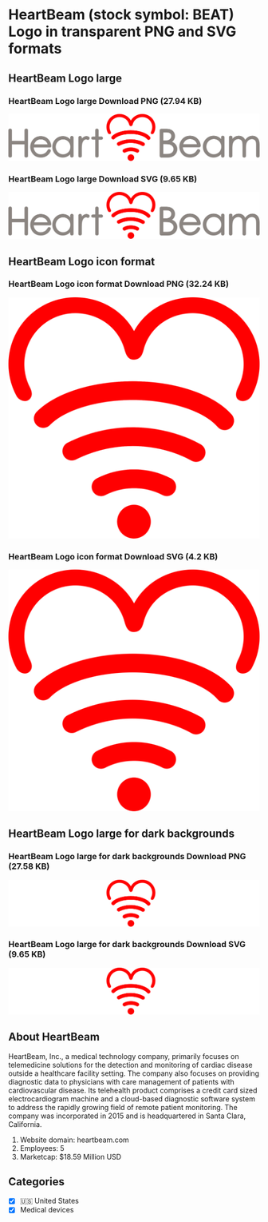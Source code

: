 # HeartBeam (stock symbol: BEAT) Logo in transparent PNG and SVG formats

## HeartBeam Logo large

### HeartBeam Logo large Download PNG (27.94 KB)

![HeartBeam Logo large Download PNG (27.94 KB)](/img/orig/BEAT_BIG-79923936.png)

### HeartBeam Logo large Download SVG (9.65 KB)

![HeartBeam Logo large Download SVG (9.65 KB)](/img/orig/BEAT_BIG-3e158784.svg)

## HeartBeam Logo icon format

### HeartBeam Logo icon format Download PNG (32.24 KB)

![HeartBeam Logo icon format Download PNG (32.24 KB)](/img/orig/BEAT-184c1406.png)

### HeartBeam Logo icon format Download SVG (4.2 KB)

![HeartBeam Logo icon format Download SVG (4.2 KB)](/img/orig/BEAT-6916100f.svg)

## HeartBeam Logo large for dark backgrounds

### HeartBeam Logo large for dark backgrounds Download PNG (27.58 KB)

![HeartBeam Logo large for dark backgrounds Download PNG (27.58 KB)](/img/orig/BEAT_BIG.D-802a204c.png)

### HeartBeam Logo large for dark backgrounds Download SVG (9.65 KB)

![HeartBeam Logo large for dark backgrounds Download SVG (9.65 KB)](/img/orig/BEAT_BIG.D-809e5c8f.svg)

## About HeartBeam

HeartBeam, Inc., a medical technology company, primarily focuses on telemedicine solutions for the detection and monitoring of cardiac disease outside a healthcare facility setting. The company also focuses on providing diagnostic data to physicians with care management of patients with cardiovascular disease. Its telehealth product comprises a credit card sized electrocardiogram machine and a cloud-based diagnostic software system to address the rapidly growing field of remote patient monitoring. The company was incorporated in 2015 and is headquartered in Santa Clara, California.

1. Website domain: heartbeam.com
2. Employees: 5
3. Marketcap: $18.59 Million USD


## Categories
- [x] 🇺🇸 United States
- [x] Medical devices
